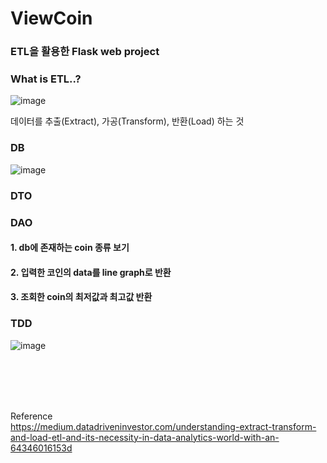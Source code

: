 
# ViewCoin


### ETL을 활용한 Flask web project
### What is ETL..?
![image](https://user-images.githubusercontent.com/100753335/201651728-ab5f76e1-016c-4294-9878-80a0ddf41ba7.png)

데이터를 추출(Extract), 가공(Transform), 반환(Load) 하는 것

### DB
![image](https://user-images.githubusercontent.com/100753335/202641242-aed81cba-0443-4c6b-8f1a-2b630d427f80.png)


### DTO

### DAO
#### 1. db에 존재하는 coin 종류 보기
#### 2. 입력한 코인의 data를 line graph로 반환
#### 3. 조회한 coin의 최저값과 최고값 반환

### TDD
![image](https://user-images.githubusercontent.com/100753335/202444921-ae1d1270-a653-4cd1-bdcb-ae431dcbc22e.png)<br/>



<br/><br/><br/><br/>


Reference <br/>
https://medium.datadriveninvestor.com/understanding-extract-transform-and-load-etl-and-its-necessity-in-data-analytics-world-with-an-64346016153d
